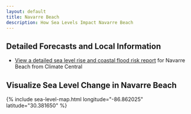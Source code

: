 ```yaml
---
layout: default
title: Navarre Beach
description: How Sea Levels Impact Navarre Beach
---
```


## Detailed Forecasts and Local Information

 - [View a detailed sea level rise and coastal flood risk report](https://github.com/PaulRosenthal/NorthwestFLSeaLevelChanges/raw/main/downloads/navarre-beach/local-report-from-climate-central.pdf) for Navarre Beach from Climate Central
 
## Visualize Sea Level Change in Navarre Beach

{% include sea-level-map.html longitude="-86.862025" latitude="30.381650" %}
